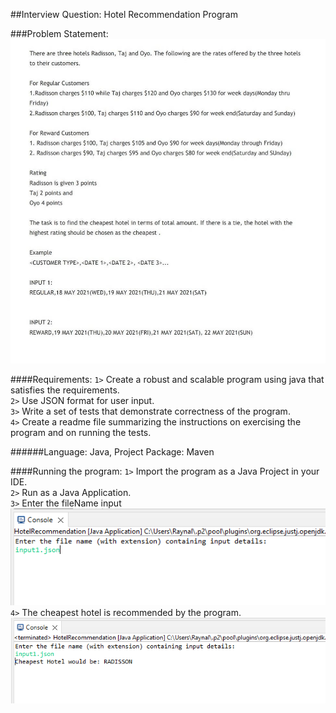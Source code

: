 ##Interview Question: Hotel Recommendation Program

###Problem Statement:
![Problem statement image](./src/main/resources/hotel-recommendation-program_problem-statement.jpg)

####Requirements:
`1>` Create a robust and scalable program using java that satisfies the requirements.</br>
`2>` Use JSON format for user input.</br>
`3>` Write a set of tests that demonstrate correctness of the program.</br>
`4>` Create a readme file summarizing the instructions on exercising the program and on running the tests.

######Language: Java, Project Package: Maven

####Running the program:
`1>` Import the program as a Java Project in your IDE.</br>
`2>` Run as a Java Application.</br>
`3>` Enter the fileName input</br>
![fileName input](./src/main/resources/run-program_input-file-name.PNG)</br>
`4>` The cheapest hotel is recommended by the program.</br>
![hotelRecommendation output](./src/main/resources/run-program_hotel-recommendation-output.PNG)
